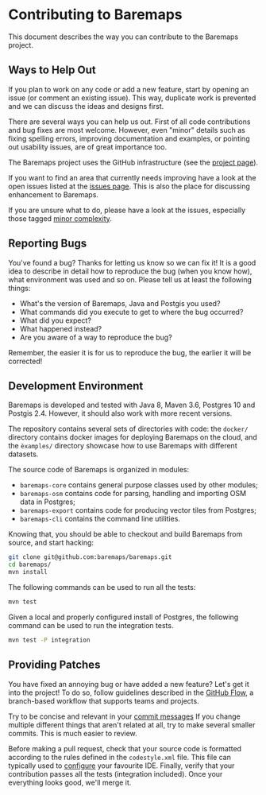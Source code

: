 # Contributing to Baremaps

This document describes the way you can contribute to the Baremaps project.

## Ways to Help Out

If you plan to work on any code or add a new feature, start by opening an issue 
(or comment an existing issue). This way, duplicate work is prevented and we can discuss the ideas
and designs first.

There are several ways you can help us out. First of all code contributions and
bug fixes are most welcome. However, even "minor" details such as fixing spelling
errors, improving documentation and examples, or pointing out usability issues, are of great importance too.

The Baremaps project uses the GitHub infrastructure (see the
[project page](https://github.com/baremaps/baremaps)).

If you want to find an area that currently needs improving have a look at the
open issues listed at the
[issues page](https://github.com/baremaps/baremaps/issues). This is also the place
for discussing enhancement to Baremaps.

If you are unsure what to do, please have a look at the issues, especially
those tagged
[minor complexity](https://github.com/baremaps/baremaps/labels/minor%20complexity).

## Reporting Bugs

You've found a bug? Thanks for letting us know so we can fix it! It is a good
idea to describe in detail how to reproduce the bug (when you know how), what
environment was used and so on. Please tell us at least the following things:

 * What's the version of Baremaps, Java and Postgis you used?
 * What commands did you execute to get to where the bug occurred?
 * What did you expect?
 * What happened instead?
 * Are you aware of a way to reproduce the bug?

Remember, the easier it is for us to reproduce the bug, the earlier it will be
corrected!

## Development Environment

Baremaps is developed and tested with Java 8, Maven 3.6, Postgres 10 and Postgis 2.4.
However, it should also work with more recent versions.

The repository contains several sets of directories with code: 
the `docker/` directory contains docker images for deploying Baremaps on the cloud,
and the `èxamples/` directory showcase how to use Baremaps with different datasets.

The source code of Baremaps is organized in modules:
- `baremaps-core` contains general purpose classes used by other modules;
- `baremaps-osm` contains code for parsing, handling and importing OSM data in Postgres;
- `baremaps-export` contains code for producing vector tiles from Postgres;
- `baremaps-cli` contains the command line utilities.

Knowing that, you should be able to checkout and build Baremaps from source, and start hacking:

```bash
git clone git@github.com:baremaps/baremaps.git
cd baremaps/
mvn install
``` 

The following commands can be used to run all the tests:

```bash
mvn test
``` 

Given a local and properly configured install of Postgres, the following command can be used to run the integration tests.

```bash
mvn test -P integration
```

## Providing Patches

You have fixed an annoying bug or have added a new feature? Let's
get it into the project! 
To do so, follow guidelines described in the [GitHub Flow](https://guides.github.com/introduction/flow/),
a branch-based workflow that supports teams and projects.

Try to be concise and relevant in your [commit messages](https://chris.beams.io/posts/git-commit/)
If you change multiple different things that aren't related at all, try to
make several smaller commits. This is much easier to review.

Before making a pull request, check that your source code is formatted according to the rules defined in the `codestyle.xml` file.
This file can typically used to [configure](https://www.jetbrains.com/help/idea/settings-code-style.html) your favourite IDE.
Finally, verify that your contribution passes all the tests (integration included).
Once your everything looks good, we'll merge it.
